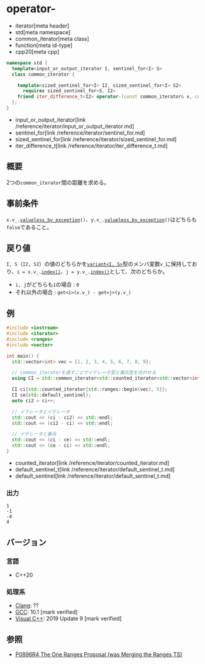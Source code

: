 # operator-
* iterator[meta header]
* std[meta namespace]
* common_iterator[meta class]
* function[meta id-type]
* cpp20[meta cpp]

```cpp
namespace std {
  template<input_or_output_iterator I, sentinel_for<I> S>
  class common_iterator {

    template<sized_sentinel_for<I> I2, sized_sentinel_for<I> S2>
      requires sized_sentinel_for<S, I2>
    friend iter_difference_t<I2> operator-(const common_iterator& x, const common_iterator<I2, S2>& y);
  };
}
```
* input_or_output_iterator[link /reference/iterator/input_or_output_iterator.md]
* sentinel_for[link /reference/iterator/sentinel_for.md]
* sized_sentinel_for[link /reference/iterator/sized_sentinel_for.md]
* iter_difference_t[link /reference/iterator/iter_difference_t.md]

## 概要

2つの`common_iterator`間の距離を求める。

## 事前条件

`x.v_.`[`valueless_by_exception`](/reference/variant/variant/valueless_by_exception.md)`()`、`y.v_.`[`valueless_by_exception`](/reference/variant/variant/valueless_by_exception.md)`()`はどちらも`false`であること。

## 戻り値

`I, S`（`I2, S2`）の値のどちらかを[`variant<I, S>`](/reference/variant/variant.md)型のメンバ変数`v_`に保持しており、`i = x.v_.`[`index()`](/reference/variant/variant/index.md)、`j = y.v_.`[`index()`](/reference/variant/variant/index.md)として、次のどちらか。

- `i, j`がどちらも`1`の場合 : `0`
- それ以外の場合 : `get<i>(x.v_) - get<j>(y.v_)`

## 例
```cpp example
#include <iostream>
#include <iterator>
#include <ranges>
#include <vector>

int main() {
  std::vector<int> vec = {1, 2, 3, 4, 5, 6, 7, 8, 9};

  // common_iteratorを通すことでイテレータ型と番兵型を合わせる
  using CI = std::common_iterator<std::counted_iterator<std::vector<int>::iterator>, std::default_sentinel_t>;

  CI ci{std::counted_iterator{std::ranges::begin(vec), 5}};
  CI ce{std::default_sentinel};
  auto ci2 = ci++;

  // イテレータとイテレータ
  std::cout << (ci - ci2) << std::endl;
  std::cout << (ci2 - ci) << std::endl;

  // イテレータと番兵
  std::cout << (ci - ce) << std::endl;
  std::cout << (ce - ci) << std::endl;
}
```
* counted_iterator[link /reference/iterator/counted_iterator.md]
* default_sentinel_t[link /reference/iterator/default_sentinel_t.md]
* default_sentinel[link /reference/iterator/default_sentinel_t.md]

### 出力
```
1
-1
-4
4
```

## バージョン
### 言語
- C++20

### 処理系
- [Clang](/implementation.md#clang): ??
- [GCC](/implementation.md#gcc): 10.1 [mark verified]
- [Visual C++](/implementation.md#visual_cpp): 2019 Update 9 [mark verified]

## 参照
- [P0896R4 The One Ranges Proposal (was Merging the Ranges TS)](http://www.open-std.org/jtc1/sc22/wg21/docs/papers/2018/p0896r4.pdf)
